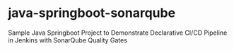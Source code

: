 # java-springboot-sonarqube
Sample Java Springboot Project to Demonstrate Declarative CI/CD Pipeline in Jenkins with SonarQube Quality Gates
